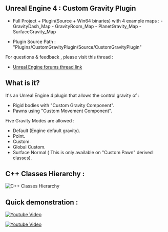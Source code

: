 Unreal Engine 4 : Custom Gravity Plugin
----------------------------------------

- Full Project  + Plugin(Source + Win64 binaries) with 4 example maps :
       - GravityDash_Map
       - GravityRoom_Map
       - PlanetGravity_Map
       - SurfaceGravity_Map

- Plugin Source Path : "Plugins/CustomGravityPlugin/Source/CustomGravityPlugin"

For questions & feedback , please visit this thread :
- [Unreal Engine forums thread link](https://goo.gl/mfmCbQ)

## What is it?

It's an Unreal Engine 4 plugin that allows the control gravity of :

- Rigid bodies with "Custom Gravity Component".
- Pawns using "Custom Movement Component".

Five Gravity Modes are allowed :

- Default (Engine default gravity).
- Point.
- Custom.
- Global Custom.
- Surface Normal ( This is only available on "Custom Pawn" derived classes).

## C++ Classes Hierarchy :

![C++ Classes Hierarchy ](https://raw.githubusercontent.com/mhousse1247/UE4-CustomGravityPlugin/master/ClassedHierarchy.PNG)
       
## Quick demonstration :


[![Youtube Video](http://img.youtube.com/vi/oLB28JvEQAg/0.jpg)](https://goo.gl/i8ye9u)

[![Youtube Video](http://img.youtube.com/vi/YEaAqYEgKZU/0.jpg)](https://goo.gl/ccp0Ja)
